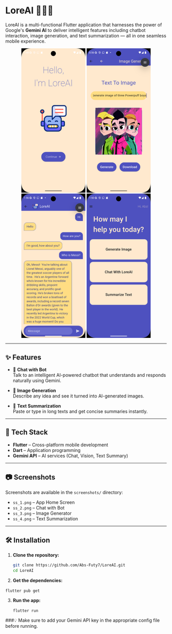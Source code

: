 # LoreAI 🧠🎨📝

LoreAI is a multi-functional Flutter application that harnesses the power of Google's **Gemini AI** to deliver intelligent features including chatbot interaction, image generation, and text summarization — all in one seamless mobile experience.

<p align="center">
  <img src="screenshots/ss_1.png" width="200"/>
  <img src="screenshots/ss_2.png" width="200"/>
  <img src="screenshots/ss_3.png" width="200"/>
  <img src="screenshots/ss_4.png" width="200"/>
</p>

---

## ✨ Features

- 🤖 **Chat with Bot**  
  Talk to an intelligent AI-powered chatbot that understands and responds naturally using Gemini.

- 🎨 **Image Generation**  
  Describe any idea and see it turned into AI-generated images.

- 📝 **Text Summarization**  
  Paste or type in long texts and get concise summaries instantly.

---

## 🚀 Tech Stack

- **Flutter** – Cross-platform mobile development
- **Dart** – Application programming
- **Gemini API** – AI services (Chat, Vision, Text Summary)

---

## 📷 Screenshots

Screenshots are available in the `screenshots/` directory:
- `ss_1.png` – App Home Screen  
- `ss_2.png` – Chat with Bot  
- `ss_3.png` – Image Generator  
- `ss_4.png` – Text Summarization  

---

## 🛠️ Installation

1. **Clone the repository:**
   ```bash
   git clone https://github.com/Abs-Futy7/LoreAI.git
   cd LoreAI
2. **Get the dependencies:**

```flutter pub get```

3. **Run the app:**

    ```flutter run```

###💡 Make sure to add your Gemini API key in the appropriate config file before running.

